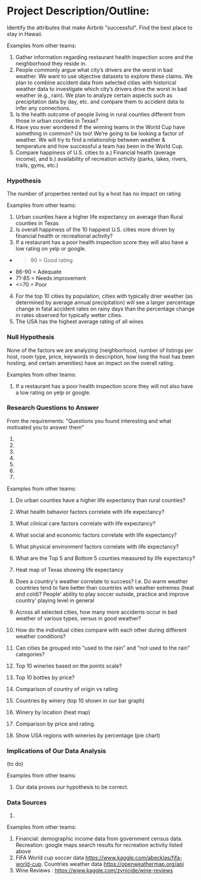 # Project Description/Outline:
Identify the attributes that make Airbnb "successful". Find the best place to stay in Hawaii.

Examples from other teams:
1. Gather information regarding restaurant health inspection score and the neighborhood they reside in.
2. People commonly argue what city’s drivers are the worst in bad weather. We want to use objective datasets to explore these claims. We plan to combine accident data from selected cities with historical weather data to investigate which city’s drivers drive the worst in bad weather (e.g., rain). We plan to analyze certain aspects such as precipitation data by day, etc. and compare them to accident data to infer any connections.
3. Is the health outcome of people living in rural counties different from those in urban counties in Texas?
4. Have you ever wondered if the winning teams in the World Cup have something in common? Us too! We’re going to be looking a factor of weather. We will try to find a relationship between weather & temperature and how successful a team has been in the World Cup.
5. Compare happiness of U.S. cities to a.) Financial health (average income), and b.) availability of recreation activity (parks, lakes, rivers, trails, gyms, etc.)

### Hypothesis
The number of properties rented out by a host has no impact on rating

Examples from other teams:
1. Urban counties have a higher life expectancy on average than Rural counties in Texas
2. Is overall happiness of the 10 happiest U.S. cities more driven by financial health or recreational activity?
3. If a restaurant has a poor health inspection score they will also have a low rating on yelp or google.
  * >90 = Good rating
  * 86-90 = Adequate
  * 71-85 = Needs improvement
  * <=70 = Poor
4. For the top 10 cities by population, cities with typically drier weather (as determined by average annual precipitation) will see a larger percentage change in fatal accident rates on rainy days than the percentage change in rates observed for typically wetter cities.
5. The USA has the highest average rating of all wines

### Null Hypothesis
None of the factors we are analyzing (neighborhood, number of listings per host, room type, price, keywords in description, how long the host has been hosting, and certain amenities) have an impact on the overall rating.

Examples from other teams:
1. If a restaurant has a poor health inspection score they will not also have a low rating on yelp or google.

### Research Questions to Answer
From the requirements: "Questions you found interesting and what motivated you to answer them"

1. 
2. 
3. 
4. 
5. 
6. 
7. 

Examples from other teams:
1. Do urban counties have a higher life expectancy than rural counties?
2. What health behavior factors correlate with life expectancy?
3. What clinical care factors correlate with life expectancy?
4. What social and economic factors correlate with life expectancy?
5. What physical environment factors correlate with life expectancy?
6. What are the Top 5 and Bottom 5 counties measured by life expectancy?
7. Heat map of Texas showing life expectancy

1. Does a country's weather correlate to success? I.e. Do warm weather countries tend to fare better than countries with weather extremes (heat and cold)? People’ ability to play soccer outside, practice and improve country’ playing level in general

1. Across all selected cities, how many more accidents occur in bad weather of various types, versus in good weather?
2. How do the individual cities compare with each other during different weather conditions?
3. Can cities be grouped into “used to the rain” and “not used to the rain” categories?

1. Top 10 wineries based on the points scale?
2. Top 10 bottles by price?
3. Comparison of country of origin vs rating
4. Countries by winery (top 10 shown in our bar graph)
5. Winery  by location (heat map)
6. Comparison by price and rating.
7. Show USA regions with wineries by percentage (pie chart)

### Implications of Our Data Analysis
(to do)

Examples from other teams:
1. Our data proves our hypothesis to be correct.


### Data Sources
1. 

Examples from other teams: 
1. Financial: demographic income data from government census data. Recreation: google maps search results for recreation activity listed above
2. FIFA World cup soccer data https://www.kaggle.com/abecklas/fifa-world-cup. Countries weather data https://openweathermap.org/api
3. Wine Reviews : https://www.kaggle.com/zynicide/wine-reviews
